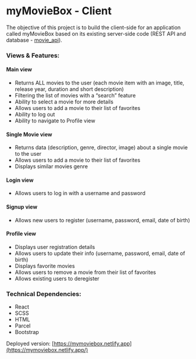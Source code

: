 # myMovieBox - Client

The objective of this project is to build the client-side for an application called myMovieBox based on its existing server-side code (REST API and database - [movie_api](https://github.com/brunahilbert/movie_api)). 

### Views & Features:

#### Main view
- Returns ALL movies to the user (each movie item with an image, title, release year, duration and short description)  
- Filtering the list of movies with a “search” feature  
- Ability to select a movie for more details     
- Allows users to add a movie to their list of favorites
- Ability to log out  
- Ability to navigate to Profile view

#### Single Movie view
- Returns data (description, genre, director, image) about a single movie to the user
- Allows users to add a movie to their list of favorites
- Displays similar movies genre

#### Login view
 - Allows users to log in with a username and password

#### Signup view
 - Allows new users to register (username, password, email, date of birth)

#### Profile view
 - Displays user registration details
 - Allows users to update their info (username, password, email, date of birth)
 - Displays favorite movies
 - Allows users to remove a movie from their list of favorites
 - Allows existing users to deregister


### Technical Dependencies:

- React
- SCSS
- HTML
- Parcel
- Bootstrap

Deployed version:  [https://mymoviebox.netlify.app](https://mymoviebox.netlify.app/)
